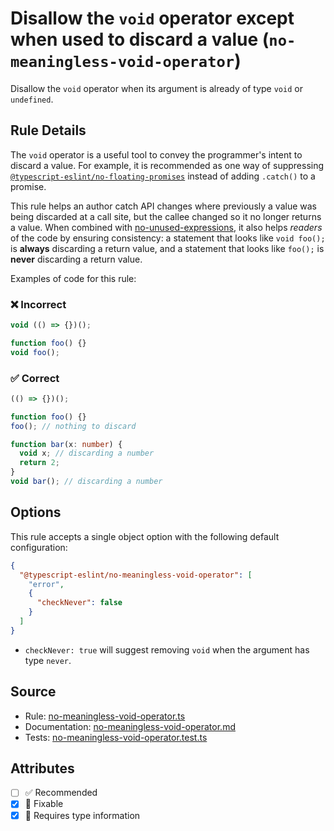 # Disallow the `void` operator except when used to discard a value (`no-meaningless-void-operator`)

Disallow the `void` operator when its argument is already of type `void` or `undefined`.

## Rule Details

The `void` operator is a useful tool to convey the programmer's intent to discard a value. For example, it is recommended as one way of suppressing [`@typescript-eslint/no-floating-promises`](./no-floating-promises.md) instead of adding `.catch()` to a promise.

This rule helps an author catch API changes where previously a value was being discarded at a call site, but the callee changed so it no longer returns a value. When combined with [no-unused-expressions](https://eslint.org/docs/rules/no-unused-expressions), it also helps _readers_ of the code by ensuring consistency: a statement that looks like `void foo();` is **always** discarding a return value, and a statement that looks like `foo();` is **never** discarding a return value.

Examples of code for this rule:

<!--tabs-->

### ❌ Incorrect

```ts
void (() => {})();

function foo() {}
void foo();
```

### ✅ Correct

```ts
(() => {})();

function foo() {}
foo(); // nothing to discard

function bar(x: number) {
  void x; // discarding a number
  return 2;
}
void bar(); // discarding a number
```

## Options

This rule accepts a single object option with the following default configuration:

```json
{
  "@typescript-eslint/no-meaningless-void-operator": [
    "error",
    {
      "checkNever": false
    }
  ]
}
```

- `checkNever: true` will suggest removing `void` when the argument has type `never`.

## Source

- Rule: [no-meaningless-void-operator.ts](https://github.com/typescript-eslint/typescript-eslint/blob/main/packages/eslint-plugin/src/rules/no-meaningless-void-operator.ts)
- Documentation: [no-meaningless-void-operator.md](https://github.com/typescript-eslint/typescript-eslint/blob/main/packages/eslint-plugin/docs/rules/no-meaningless-void-operator.md)
- Tests: [no-meaningless-void-operator.test.ts](https://github.com/typescript-eslint/typescript-eslint/blob/main/packages/eslint-plugin/tests/rules/no-meaningless-void-operator.test.ts)

## Attributes

- [ ] ✅ Recommended
- [x] 🔧 Fixable
- [x] 💭 Requires type information
